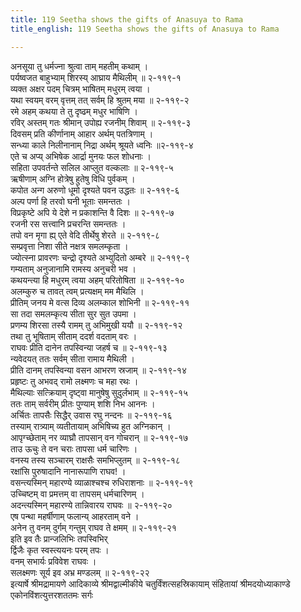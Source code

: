 ```yaml
---
title: 119 Seetha shows the gifts of Anasuya to Rama
title_english: 119 Seetha shows the gifts of Anasuya to Rama

---
```

<div class="audioEmbed"  caption="श्रीराम-हरिसीताराममूर्ति-घनपाठिभ्यां वचनम्" src="https://archive.org/download/Ramayana-recitation-Sriram-harisItArAmamUrti-Ghanapaati-v2/Kanda_2/Kanda_2_AYK-119-Ramasya_Dandakaranya_Praveshaha.mp3"></div>

अनसूया तु धर्मज्ना श्रुत्वा ताम् महतीम् कथाम् ।  
पर्यष्वजत बाहुभ्याम् शिरस्य् आघ्राय मैथिलीम् ॥ २-११९-१  
व्यक्त अक्षर पदम् चित्रम् भाषितम् मधुरम् त्वया ।  
यथा स्वयम् वरम् वृत्तम् तत् सर्वम् हि श्रुतम् मया ॥ २-११९-२  
रमे अहम् कथया ते तु दृष्ढम् मधुर भाषिणि ।  
रविर् अस्तम् गतः श्रीमान् उपोह्य रजनीम् शिवाम् ॥ २-११९-३  
दिवसम् प्रति कीर्णानाम् आहार अर्थम् पतत्रिणाम् ।  
सन्ध्या काले निलीनानाम् निद्रा अर्थम् श्रूयते ध्वनिः ॥२-११९-४  
एते च अप्य् अभिषेक आर्द्रा मुनयः फल शोधनाः ।  
सहिता उपवर्तन्ते सलिल आप्लुत वल्कलाः ॥ २-११९-५  
ऋषीणाम् अग्नि होत्रेषु हुतेषु विधि पुर्वकम् ।  
कपोत अन्ग अरुणो धूमो दृश्यते पवन उद्धतः ॥ २-११९-६  
अल्प पर्णा हि तरवो घनी भूताः समन्ततः ।  
विप्रकृष्टे अपि ये देशे न प्रकाशन्ति वै दिशः ॥ २-११९-७  
रजनी रस सत्त्वानि प्रचरन्ति समन्ततः ।  
तपो वन मृगा ह्य् एते वेदि तीर्थेषु शेरते ॥ २-११९-८  
सम्प्रवृत्ता निशा सीते नक्षत्र समलम्कृता ।  
ज्योत्स्ना प्रावरणः चन्द्रो दृश्यते अभ्युदितो अम्बरे ॥ २-११९-९  
गम्यताम् अनुजानामि रामस्य अनुचरी भव ।  
कथयन्त्या हि मधुरम् त्वया अहम् परितोषिता ॥ २-११९-१०  
अलम्कुरु च तावत् त्वम् प्रत्यक्षम् मम मैथिलि ।  
प्रीतिम् जनय मे वत्स दिव्य अलम्काल शोभिनी ॥ २-११९-११  
सा तदा समलम्कृत्य सीता सुर सुत उपमा ।  
प्रणम्य शिरसा तस्यै रामम् तु अभिमुखी ययौ ॥ २-११९-१२  
तथा तु भूषिताम् सीताम् ददर्श वदताम् वरः ।  
राघवः प्रीति दानेन तपस्विन्या जहर्ष च ॥ २-११९-१३  
न्यवेदयत् ततः सर्वम् सीता रामाय मैथिली ।  
प्रीति दानम् तपस्विन्या वसन आभरण स्रजाम् ॥ २-११९-१४  
प्रहृष्टः तु अभवद् रामो लक्ष्मणः च महा रथः ।  
मैथिल्याः सत्क्रियाम् दृष्ट्वा मानुषेषु सुदुर्लभाम् ॥ २-११९-१५  
ततः ताम् सर्वरीम् प्रीतः पुण्याम् शशि निभ आननः ।  
अर्चितः तापसैः सिद्धैर् उवास रघु नन्दनः ॥ २-११९-१६  
तस्याम् रात्र्याम् व्यतीतायाम् अभिषिच्य हुत अग्निकान् ।  
आपृग्च्छेताम् नर व्याघ्रौ तापसान् वन गोचरान् ॥ २-११९-१७  
ताउ ऊचुः ते वन चराः तापसा धर्म चारिणः ।  
वनस्य तस्य सञ्चारम् राक्षसैः समभिप्लुतम् ॥ २-११९-१८  
रक्षांसि पुरुषादानि नानारूपाणि राघव! ।  
वसन्त्यस्मिन् महारण्ये व्याळाश्चश्च रुधिराशनाः ॥ २-११९-१९  
उच्चिष्टम् वा प्रमत्तम् वा तापसम् धर्मचारिणम् ।  
अदन्त्यस्मिन् महारण्ये तान्निवारय राघवः ॥ २-११९-२०  
एष पन्था महर्षीणाम् फलान्य् आहरताम् वने ।  
अनेन तु वनम् दुर्गम् गन्तुम् राघव ते क्षमम् ॥ २-११९-२१  
इति इव तैः प्रान्जलिभिः तपस्विभिर्  
र्द्विजैः कृत स्वस्त्ययनः परम् तपः ।  
वनम् सभार्यः प्रविवेश राघवः ।  
सलक्ष्मणः सूर्य इव अभ्र मण्डलम् ॥ २-११९-२२  
इत्यार्षे श्रीमद्रामायणे आदिकाव्ये श्रीमद्वाल्मीकीये चतुर्विंशत्सहस्रिकायाम् संहितायां श्रीमदयोध्याकाण्डे एकोनविंशत्युत्तरशततमः सर्गः